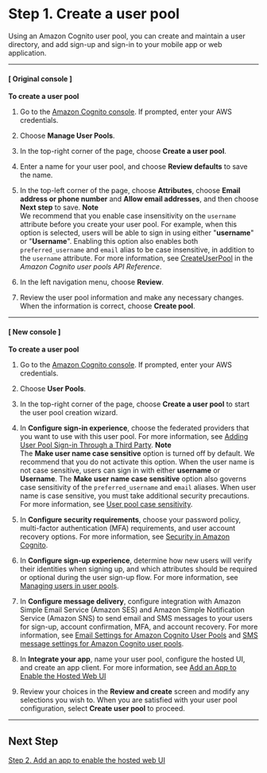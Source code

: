 # Step 1\. Create a user pool<a name="cognito-user-pool-as-user-directory"></a>

Using an Amazon Cognito user pool, you can create and maintain a user directory, and add sign\-up and sign\-in to your mobile app or web application\. 

------
#### [ Original console ]

**To create a user pool**

1. Go to the [Amazon Cognito console](https://console.aws.amazon.com/cognito/home)\. If prompted, enter your AWS credentials\.

1. Choose **Manage User Pools**\.

1. In the top\-right corner of the page, choose **Create a user pool**\.

1. Enter a name for your user pool, and choose **Review defaults** to save the name\.

1. In the top\-left corner of the page, choose **Attributes**, choose **Email address or phone number** and **Allow email addresses**, and then choose **Next step** to save\.
**Note**  
We recommend that you enable case insensitivity on the `username` attribute before you create your user pool\. For example, when this option is selected, users will be able to sign in using either "**username**" or "**Username**"\. Enabling this option also enables both `preferred_username` and `email` alias to be case insensitive, in addition to the `username` attribute\. For more information, see [CreateUserPool](https://docs.aws.amazon.com/cognito-user-identity-pools/latest/APIReference/API_CreateUserPool.html) in the *Amazon Cognito user pools API Reference*\. 

1. In the left navigation menu, choose **Review**\.

1. Review the user pool information and make any necessary changes\. When the information is correct, choose **Create pool**\.

------
#### [ New console ]

**To create a user pool**

1. Go to the [Amazon Cognito console](https://console.aws.amazon.com/cognito/home)\. If prompted, enter your AWS credentials\.

1. Choose **User Pools**\.

1. In the top\-right corner of the page, choose **Create a user pool** to start the user pool creation wizard\.

1. In **Configure sign\-in experience**, choose the federated providers that you want to use with this user pool\. For more information, see [Adding User Pool Sign\-in Through a Third Party](https://docs.aws.amazon.com/cognito/latest/developerguide/cognito-user-pools-identity-federation.html)\.
**Note**  
The **Make user name case sensitive** option is turned off by default\. We recommend that you do not activate this option\. When the user name is not case sensitive, users can sign in with either **username** or **Username**\. The **Make user name case sensitive** option also governs case sensitivity of the `preferred_username` and `email` aliases\. When user name is case sensitive, you must take additional security precautions\. For more information, see [User pool case sensitivity](user-pool-case-sensitivity.md)\. 

1. In **Configure security requirements**, choose your password policy, multi\-factor authentication \(MFA\) requirements, and user account recovery options\. For more information, see [Security in Amazon Cognito](https://docs.aws.amazon.com/cognito/latest/developerguide/security.html)\.

1. In **Configure sign\-up experience**, determine how new users will verify their identities when signing up, and which attributes should be required or optional during the user sign\-up flow\. For more information, see [Managing users in user pools](https://docs.aws.amazon.com/cognito/latest/developerguide/managing-users.html)\.

1. In **Configure message delivery**, configure integration with Amazon Simple Email Service \(Amazon SES\) and Amazon Simple Notification Service \(Amazon SNS\) to send email and SMS messages to your users for sign\-up, account confirmation, MFA, and account recovery\. For more information, see [Email Settings for Amazon Cognito User Pools](https://docs.aws.amazon.com/cognito/latest/developerguide/user-pool-email.html) and [SMS message settings for Amazon Cognito user pools](https://docs.aws.amazon.com/cognito/latest/developerguide/user-pool-sms-settings.html)\.

1. In **Integrate your app**, name your user pool, configure the hosted UI, and create an app client\. For more information, see [Add an App to Enable the Hosted Web UI](https://docs.aws.amazon.com/cognito/latest/developerguide/cognito-user-pools-configuring-app-integration.html)

1. Review your choices in the **Review and create** screen and modify any selections you wish to\. When you are satisfied with your user pool configuration, select **Create user pool** to proceed\.

------

## Next Step<a name="cognito-user-pool-as-user-directory-next-step"></a>

[Step 2\. Add an app to enable the hosted web UI](cognito-user-pools-configuring-app-integration.md)
